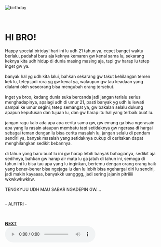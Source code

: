 <html lang="en">
<head>
    <meta charset="UTF-8">
    <title>
        HAPPY BIRTDAY
    </title>
    <link rel="stylesheet" href="style.css">
</head>
<body>
    <div class="card">
        <img src="https://cdn1-production-images-kly.akamaized.net/gRH9lWGxOhYZ-HWViuUsfyvG3N0=/800x450/smart/filters:quality(75):strip_icc():format(webp)/kly-media-production/medias/4450385/original/041783600_1685675123-7067402_3541289_1_.jpg" alt="birthday" class="birthday">
        <div class="text">
            <h1>
                <br>
                HI BRO!
            </h1>
            <P>
                Happy special birtday! hari ini lu udh 21 tahun ya, cepet banget waktu berlalu, padahal baru aja keknya kemaren gw kenal sama lu,
                sekarang keknya kita udh hidup di dunia masing masing aja, tapi gw harap lu tetep inget gw ya.
                <br><br>
                banyak hal yg udh kita lalui, bahkan sekarang gw takut kehilangan temen kek lu, tetep jadi rora yg gw kenal ya, walaupun gw tau
                keadaan yang dialami oleh seseorang bisa mengubah orang tersebut.
                <br><br>
                inget ya broo, kadang dunia suka bercanda jadi jangan terlalu serius menghadapinya, apalagi udh di umur 21, pasti banyak yg udh lu
                lewati sampai ke umur segini, tetep semangat ya, gw bakalan selalu dukung apapun keputusan dan tujuan lu, dan gw harap itu hal
                yang terbaik buat lu.
                <br><br>
                jangan ragu kalo ada apa apa cerita sama gw, gw emang ga bisa ngerasain apa yang lu rasain ataupun membatu tapi setidaknya gw ngerasa di hargai
                sebagai teman dengan lu bisa cerita masalah lu, jangan selalu di pendam sendiri ya, banyak masalah yang setidaknya cukup di ceritakan
                dapat menghilangkan sedikit bebannya.
                <br><br>
                di tahun yang baru buat lu ini gw harap lebih banyak bahagianya, sedikit aja sedihnya, bahkan gw harap air mata lu ga jatuh di tahun ini,
                semoga di tahun ini lu bisa tau apa yang lu inginkan, bertemu dengan orang orang baik yang bener-bener bisa ngejaga lu dan lu lebih bisa ngehargai
                diri lu sendiri, jadi makin kayaaaa, banyakkk uangggg, jadi sering jajanin pitriiiii wkwkwkwkkw.
                <br><br>
                TENGKYUU UDH MAU SABAR NGADEPIN GW....
                <br><br>
            </P> 
            <p class="muted">
                - ALFITRI -
                <br><br><br>
            </p>
        </div>
        <div class="container">
            <a href="NEXTTOVIDEO.html"><b>NEXT</b></a>
        <div class="space"></div>
        <audio controls autoplay>
            <source src="Lirik Di Tempat yang Jauh pun (Tooku Ni Itemo) - JKT48.mp3" type="audio/mp3"> your browser does not support the audio element.
        </audio>
        <script src="js.js"></script>
    </div>
</body>
</html>
